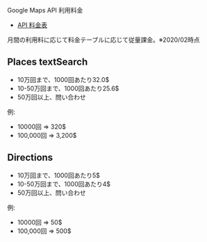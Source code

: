 Google Maps API 利用料金

- [API 料金表](https://cloud.google.com/maps-platform/pricing/sheet/?hl=ja)

月間の利用料に応じて料金テーブルに応じて従量課金。※2020/02時点

## Places textSearch

- 10万回まで、1000回あたり32.0$
- 10-50万回まで、1000回あたり25.6$
- 50万回以上、問い合わせ

例:
- 10000回 => 320$
- 100,000回 => 3,200$
  
## Directions

- 10万回まで、1000回あたり5$
- 10-50万回まで、1000回あたり4$
- 50万回以上、問い合わせ

例:
- 10000回 => 50$
- 100,000回 => 500$
